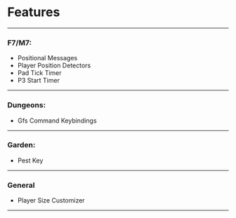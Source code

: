 # Features

--------
### F7/M7:
- Positional Messages
- Player Position Detectors
- Pad Tick Timer
- P3 Start Timer
- -----
### Dungeons:
- Gfs Command Keybindings

----
### Garden:
- Pest Key

----
### General
- Player Size Customizer

----
